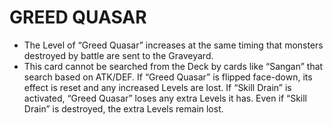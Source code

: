 # GREED QUASAR

*   The Level of “Greed Quasar” increases at the same timing that monsters destroyed by battle are sent to the Graveyard.
*   This card cannot be searched from the Deck by cards like “Sangan” that search based on ATK/DEF. If “Greed Quasar” is flipped face-down, its effect is reset and any increased Levels are lost. If “Skill Drain” is activated, “Greed Quasar” loses any extra Levels it has. Even if “Skill Drain” is destroyed, the extra Levels remain lost.
